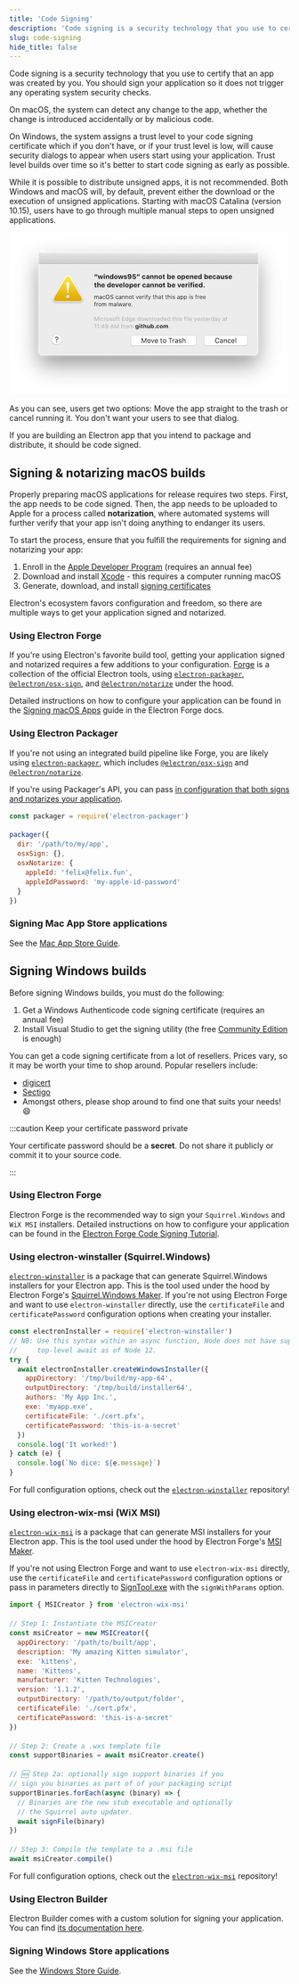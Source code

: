 ```yaml
---
title: 'Code Signing'
description: 'Code signing is a security technology that you use to certify that an app was created by you.'
slug: code-signing
hide_title: false
---
```


Code signing is a security technology that you use to certify that an app was
created by you. You should sign your application so it does not trigger any
operating system security checks.

On macOS, the system can detect any change to the app, whether the change is
introduced accidentally or by malicious code.

On Windows, the system assigns a trust level to your code signing certificate
which if you don't have, or if your trust level is low, will cause security
dialogs to appear when users start using your application. Trust level builds
over time so it's better to start code signing as early as possible.

While it is possible to distribute unsigned apps, it is not recommended. Both
Windows and macOS will, by default, prevent either the download or the execution
of unsigned applications. Starting with macOS Catalina (version 10.15), users
have to go through multiple manual steps to open unsigned applications.

![macOS Catalina Gatekeeper warning: The app cannot be opened because the developer cannot be verified](../images/gatekeeper.png)

As you can see, users get two options: Move the app straight to the trash or
cancel running it. You don't want your users to see that dialog.

If you are building an Electron app that you intend to package and distribute,
it should be code signed.

## Signing & notarizing macOS builds

Properly preparing macOS applications for release requires two steps. First, the
app needs to be code signed. Then, the app needs to be uploaded to Apple for a
process called **notarization**, where automated systems will further verify that
your app isn't doing anything to endanger its users.

To start the process, ensure that you fulfill the requirements for signing and
notarizing your app:

1. Enroll in the [Apple Developer Program][] (requires an annual fee)
2. Download and install [Xcode][] - this requires a computer running macOS
3. Generate, download, and install [signing certificates][]

Electron's ecosystem favors configuration and freedom, so there are multiple
ways to get your application signed and notarized.

### Using Electron Forge

If you're using Electron's favorite build tool, getting your application signed
and notarized requires a few additions to your configuration. [Forge](https://electronforge.io) is a
collection of the official Electron tools, using [`electron-packager`][],
[`@electron/osx-sign`][], and [`@electron/notarize`][] under the hood.

Detailed instructions on how to configure your application can be found in the
[Signing macOS Apps](https://www.electronforge.io/guides/code-signing/code-signing-macos) guide in
the Electron Forge docs.

### Using Electron Packager

If you're not using an integrated build pipeline like Forge, you
are likely using [`electron-packager`][], which includes [`@electron/osx-sign`][] and
[`@electron/notarize`][].

If you're using Packager's API, you can pass [in configuration that both signs
and notarizes your application](https://electron.github.io/electron-packager/main/interfaces/electronpackager.options.html).

```js @ts-nocheck
const packager = require('electron-packager')

packager({
  dir: '/path/to/my/app',
  osxSign: {},
  osxNotarize: {
    appleId: 'felix@felix.fun',
    appleIdPassword: 'my-apple-id-password'
  }
})
```

### Signing Mac App Store applications

See the [Mac App Store Guide][].

## Signing Windows builds

Before signing Windows builds, you must do the following:

1. Get a Windows Authenticode code signing certificate (requires an annual fee)
2. Install Visual Studio to get the signing utility (the free [Community
   Edition](https://visualstudio.microsoft.com/vs/community/) is enough)

You can get a code signing certificate from a lot of resellers. Prices vary, so
it may be worth your time to shop around. Popular resellers include:

- [digicert](https://www.digicert.com/dc/code-signing/microsoft-authenticode.htm)
- [Sectigo](https://sectigo.com/ssl-certificates-tls/code-signing)
- Amongst others, please shop around to find one that suits your needs! 😄

:::caution Keep your certificate password private

Your certificate password should be a **secret**. Do not share it publicly or
commit it to your source code.

:::

### Using Electron Forge

Electron Forge is the recommended way to sign your `Squirrel.Windows` and `WiX MSI` installers. Detailed instructions on how to configure your application can be found in the [Electron Forge Code Signing Tutorial](https://www.electronforge.io/guides/code-signing/code-signing-macos).

### Using electron-winstaller (Squirrel.Windows)

[`electron-winstaller`][] is a package that can generate Squirrel.Windows installers for your
Electron app. This is the tool used under the hood by Electron Forge's
[Squirrel.Windows Maker][maker-squirrel]. If you're not using Electron Forge and want to use
`electron-winstaller` directly, use the `certificateFile` and `certificatePassword` configuration
options when creating your installer.

```js {10-11} @ts-nocheck
const electronInstaller = require('electron-winstaller')
// NB: Use this syntax within an async function, Node does not have support for
//     top-level await as of Node 12.
try {
  await electronInstaller.createWindowsInstaller({
    appDirectory: '/tmp/build/my-app-64',
    outputDirectory: '/tmp/build/installer64',
    authors: 'My App Inc.',
    exe: 'myapp.exe',
    certificateFile: './cert.pfx',
    certificatePassword: 'this-is-a-secret'
  })
  console.log('It worked!')
} catch (e) {
  console.log(`No dice: ${e.message}`)
}
```

For full configuration options, check out the [`electron-winstaller`][] repository!

### Using electron-wix-msi (WiX MSI)

[`electron-wix-msi`][] is a package that can generate MSI installers for your
Electron app. This is the tool used under the hood by Electron Forge's [MSI Maker][maker-msi].

If you're not using Electron Forge and want to use `electron-wix-msi` directly, use the
`certificateFile` and `certificatePassword` configuration options
or pass in parameters directly to [SignTool.exe][] with the `signWithParams` option.

```js {12-13} @ts-nocheck
import { MSICreator } from 'electron-wix-msi'

// Step 1: Instantiate the MSICreator
const msiCreator = new MSICreator({
  appDirectory: '/path/to/built/app',
  description: 'My amazing Kitten simulator',
  exe: 'kittens',
  name: 'Kittens',
  manufacturer: 'Kitten Technologies',
  version: '1.1.2',
  outputDirectory: '/path/to/output/folder',
  certificateFile: './cert.pfx',
  certificatePassword: 'this-is-a-secret'
})

// Step 2: Create a .wxs template file
const supportBinaries = await msiCreator.create()

// 🆕 Step 2a: optionally sign support binaries if you
// sign you binaries as part of of your packaging script
supportBinaries.forEach(async (binary) => {
  // Binaries are the new stub executable and optionally
  // the Squirrel auto updater.
  await signFile(binary)
})

// Step 3: Compile the template to a .msi file
await msiCreator.compile()
```

For full configuration options, check out the [`electron-wix-msi`][] repository!

### Using Electron Builder

Electron Builder comes with a custom solution for signing your application. You
can find [its documentation here](https://www.electron.build/code-signing).

### Signing Windows Store applications

See the [Windows Store Guide][].

[apple developer program]: https://developer.apple.com/programs/
[`@electron/osx-sign`]: https://github.com/electron/osx-sign
[`electron-packager`]: https://github.com/electron/electron-packager
[`@electron/notarize`]: https://github.com/electron/notarize
[`electron-winstaller`]: https://github.com/electron/windows-installer
[`electron-wix-msi`]: https://github.com/electron-userland/electron-wix-msi
[xcode]: https://developer.apple.com/xcode
[signing certificates]: https://developer.apple.com/support/certificates/
[mac app store guide]: latest/tutorial/mac-app-store-submission-guide.md
[windows store guide]: latest/tutorial/windows-store-guide.md
[maker-squirrel]: https://www.electronforge.io/config/makers/squirrel.windows
[maker-msi]: https://www.electronforge.io/config/makers/wix-msi
[signtool.exe]: https://learn.microsoft.com/en-us/dotnet/framework/tools/signtool-exe
